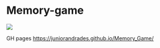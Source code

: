 # Memory-game

<img src="assets/img/memory-game.png">

GH pages
https://juniorandrades.github.io/Memory_Game/ 
